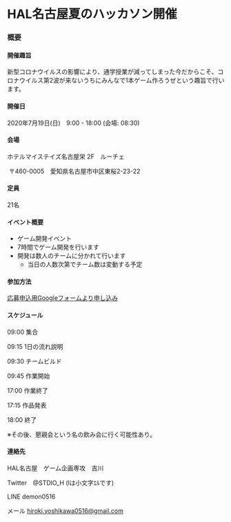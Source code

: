 # HAL名古屋夏のハッカソン開催

### 概要

#### 開催趣旨

新型コロナウイルスの影響により、通学授業が減ってしまった今だからこそ、コロナウイルス第2波が来ないうちにみんなで1本ゲーム作ろうぜという趣旨で行います。

#### 開催日

2020年7月19日(日)　9:00 - 18:00 (会場: 08:30)

#### 会場

ホテルマイステイズ名古屋栄 2F　ルーチェ

​	〒460-0005　愛知県名古屋市中区東桜2-23-22

#### 定員

21名

#### イベント概要

* ゲーム開発イベント
* 7時間でゲーム開発を行います
* 開発は数人のチームに分かれて行います
  * 当日の人数次第でチーム数は変動する予定

#### 参加方法

[応募申込用Googleフォームより申し込み](https://docs.google.com/forms/d/e/1FAIpQLSfZ6t5Bzxp-dxXkDUsRUor3oq8PDrG_AutQZjUx7E10aad8iQ/viewform?usp=sf_link)

#### スケジュール

09:00	集合

09:15	1日の流れ説明

09:30	チームビルド

09:45	作業開始



17:00	作業終了

17:15	作品発表

18:00	終了

※その後、懇親会という名の飲み会に行く可能性あり。

#### 連絡先

HAL名古屋　ゲーム企画専攻　吉川

Twitter　@STDlO_H (lは小文字ｴﾙです)

LINE		demon0516

メール	hiroki.yoshikawa0516@gmail.com
